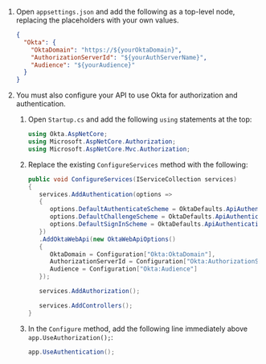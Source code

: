 1. Open `appsettings.json` and add the following as a top-level node, replacing the placeholders with your own values.

   ```json
   {
     "Okta": {
       "OktaDomain": "https://${yourOktaDomain}",
       "AuthorizationServerId": "${yourAuthServerName}",
       "Audience": "${yourAudience}"
     }
   }
   ```

1. You must also configure your API to use Okta for authorization and authentication.
   1. Open `Startup.cs` and add the following `using` statements at the top:

      ```csharp
      using Okta.AspNetCore;
      using Microsoft.AspNetCore.Authorization;
      using Microsoft.AspNetCore.Mvc.Authorization;
      ```

   1. Replace the existing `ConfigureServices` method with the following:

      ```csharp
      public void ConfigureServices(IServiceCollection services)
      {
         services.AddAuthentication(options =>
         {
            options.DefaultAuthenticateScheme = OktaDefaults.ApiAuthenticationScheme;
            options.DefaultChallengeScheme = OktaDefaults.ApiAuthenticationScheme;
            options.DefaultSignInScheme = OktaDefaults.ApiAuthenticationScheme;
         })
         .AddOktaWebApi(new OktaWebApiOptions()
         {
            OktaDomain = Configuration["Okta:OktaDomain"],
            AuthorizationServerId = Configuration["Okta:AuthorizationServerId"],
            Audience = Configuration["Okta:Audience"]
         });

         services.AddAuthorization();

         services.AddControllers();
      }
      ```

   1. In the `Configure` method, add the following line immediately above `app.UseAuthorization();`:

      ```csharp
      app.UseAuthentication();
      ```
